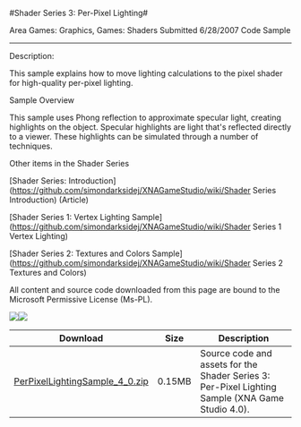 #Shader Series 3: Per-Pixel Lighting#

Area
Games: Graphics, Games: Shaders
Submitted
6/28/2007
Code Sample

---

Description:

This sample explains how to move lighting calculations to the pixel shader for high-quality per-pixel lighting.

Sample Overview

This sample uses Phong reflection to approximate specular light, creating highlights on the object. Specular highlights are light that's reflected directly to a viewer. These highlights can be simulated through a number of techniques.

Other items in the Shader Series

[Shader Series: Introduction](https://github.com/simondarksidej/XNAGameStudio/wiki/Shader Series Introduction) (Article)

[Shader Series 1: Vertex Lighting Sample](https://github.com/simondarksidej/XNAGameStudio/wiki/Shader Series 1 Vertex Lighting)

[Shader Series 2: Textures and Colors Sample](https://github.com/simondarksidej/XNAGameStudio/wiki/Shader Series 2 Textures and Colors)



All content and source code downloaded from this page are bound to the Microsoft Permissive License (Ms-PL).

![](https://github.com/simondarksidej/XNAGameStudio/blob/master/Images/XNA_Shader3_PerPixelLighting_01_small.jpg)![](https://github.com/simondarksidej/XNAGameStudio/blob/master/Images/XNA_Shader3_PerPixelLighting_02_small.jpg)
	
Download | Size | Description
---|---|---|
[PerPixelLightingSample_4_0.zip](https://github.com/simondarksidej/XNAGameStudio/blob/master/Samples/PerPixelLightingSample_4_0.zip?raw=true) | 0.15MB | Source code and assets for the Shader Series 3: Per-Pixel Lighting Sample (XNA Game Studio 4.0). 